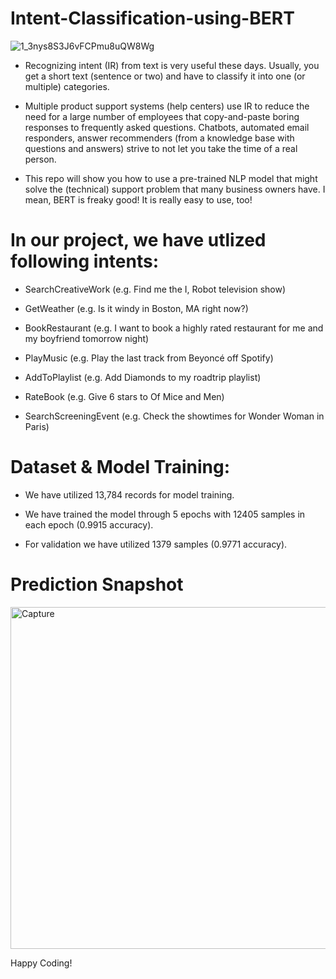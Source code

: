 # Intent-Classification-using-BERT


![1_3nys8S3J6vFCPmu8uQW8Wg](https://user-images.githubusercontent.com/66754032/95029977-bef91c80-0671-11eb-9c07-243884af9150.png)

- Recognizing intent (IR) from text is very useful these days. Usually, you get a short text (sentence or two) and have to classify it into one (or multiple) categories.

- Multiple product support systems (help centers) use IR to reduce the need for a large number of employees that copy-and-paste boring responses to frequently asked questions. Chatbots, automated email responders, answer recommenders (from a knowledge base with questions and answers) strive to not let you take the time of a real person.

- This repo will show you how to use a pre-trained NLP model that might solve the (technical) support problem that many business owners have. I mean, BERT is freaky good! It is really easy to use, too!

# In our project, we have utlized following intents: 

- SearchCreativeWork (e.g. Find me the I, Robot television show)

- GetWeather (e.g. Is it windy in Boston, MA right now?)

- BookRestaurant (e.g. I want to book a highly rated restaurant for me and my boyfriend tomorrow night)

- PlayMusic (e.g. Play the last track from Beyoncé off Spotify)

- AddToPlaylist (e.g. Add Diamonds to my roadtrip playlist)

- RateBook (e.g. Give 6 stars to Of Mice and Men)

- SearchScreeningEvent (e.g. Check the showtimes for Wonder Woman in Paris)

# Dataset & Model Training:

- We have utilized 13,784 records for model training.

- We have trained the model through 5 epochs with 12405 samples in each epoch (0.9915 accuracy).

- For validation we have utilized 1379 samples (0.9771 accuracy).

# Prediction Snapshot

<img width="547" alt="Capture" src="https://user-images.githubusercontent.com/66754032/95029943-92dd9b80-0671-11eb-8e10-7c67b4e82557.PNG">

Happy Coding!


